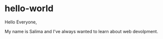 # hello-world

Hello Everyone,

My name is Salima and I've always wanted to learn about web devolpment.  
